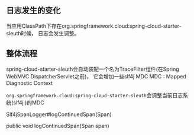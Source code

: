 ## 日志发生的变化

当应用ClassPath下存在org.springframework.cloud:spring-cloud-starter-sleuth时候， 日志会发生调整。

## 整体流程
spring-cloud-starter-sleuth会自动装配一个名为TraceFilter组件(在Spring WebMVC DispatcherServlet之前)，
它会增加一些slf4j MDC
MDC : Mapped Diagnostic Context

`org.springframework.cloud:spring-cloud-starter-sleuth`会调整当前日志系统(slf4j )的MDC 

Slf4jSpanLogger#logContinuedSpan(Span)

public void logContinuedSpan(Span span)
